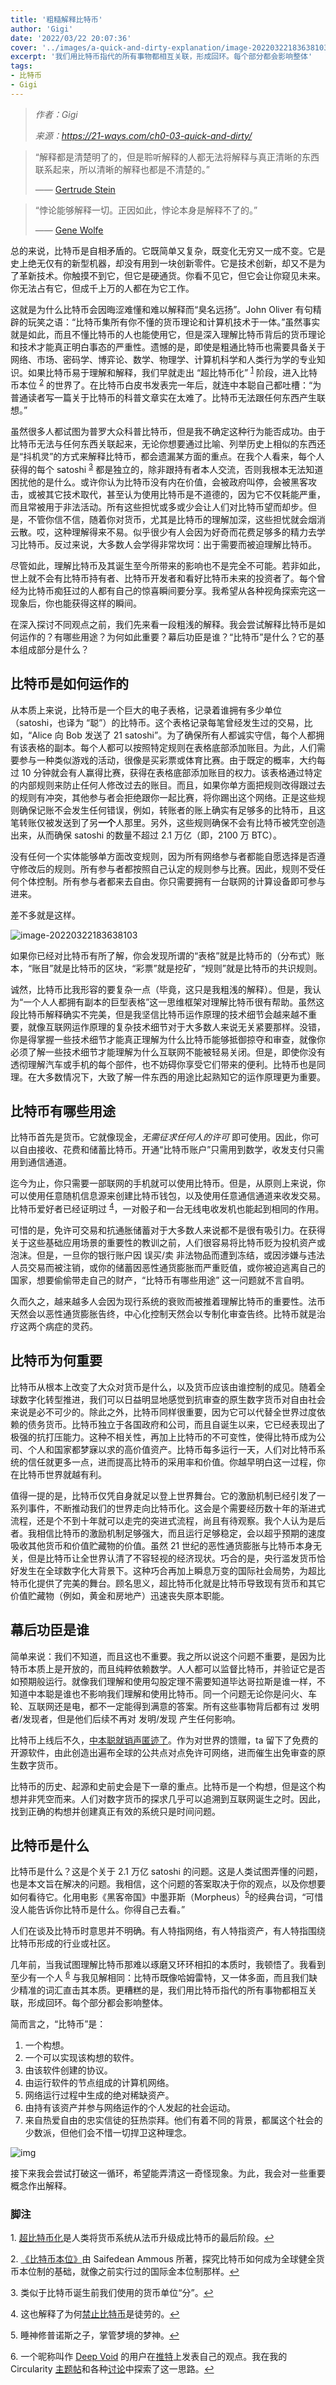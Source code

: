 ```yaml
---
title: '粗糙解释比特币'
author: 'Gigi'
date: '2022/03/22 20:07:36'
cover: '../images/a-quick-and-dirty-explanation/image-20220322183638103.png'
excerpt: '我们用比特币指代的所有事物都相互关联，形成回环。每个部分都会影响整体'
tags:
- 比特币
- Gigi
---
```



> *作者：Gigi*
> 
> *来源：<https://21-ways.com/ch0-03-quick-and-dirty/>*



> “解释都是清楚明了的，但是聆听解释的人都无法将解释与真正清晰的东西联系起来，所以清晰的解释也都是不清楚的。”
>
> —— [Gertrude Stein](https://en.wikiquote.org/wiki/Gertrude_Stein)

> “悖论能够解释一切。正因如此，悖论本身是解释不了的。”
>
> —— [Gene Wolfe](https://en.wikiquote.org/wiki/Gene_Wolfe)

总的来说，比特币是自相矛盾的。它既简单又复杂，既变化无穷又一成不变。它是史上绝无仅有的新型机器，却没有用到一块创新零件。它是技术创新，却又不是为了革新技术。你触摸不到它，但它是硬通货。你看不见它，但它会让你窥见未来。你无法占有它，但成千上万的人都在为它工作。

这就是为什么比特币会因晦涩难懂和难以解释而“臭名远扬”。John Oliver 有句精辟的玩笑之语：“比特币集所有你不懂的货币理论和计算机技术于一体。”虽然事实就是如此，而且不懂比特币的人也能使用它，但是深入理解比特币背后的货币理论和技术才能真正明白事态的严重性。遗憾的是，即使是粗通比特币也需要具备关于网络、市场、密码学、博弈论、数学、物理学、计算机科学和人类行为学的专业知识。如果比特币易于理解和解释，我们早就走出 “超比特币化” <sup><a href="#note1" id="jump-1">1</a></sup> 阶段，进入比特币本位 <sup><a href="#note2" id="jump-2">2</a></sup> 的世界了。在比特币白皮书发表完一年后，就连中本聪自己都吐槽：“为普通读者写一篇关于比特币的科普文章实在太难了。比特币无法跟任何东西产生联想。”

虽然很多人都试图为普罗大众科普比特币，但是我不确定这种行为能否成功。由于比特币无法与任何东西关联起来，无论你想要通过比喻、列举历史上相似的东西还是“抖机灵”的方式来解释比特币，都会遗漏某方面的重点。在我个人看来，每个人获得的每个 satoshi <sup><a href="#note3" id="jump-3">3</a></sup> 都是独立的，除非跟持有者本人交流，否则我根本无法知道困扰他的是什么。或许你认为比特币没有内在价值，会被政府叫停，会被黑客攻击，或被其它技术取代，甚至认为使用比特币是不道德的，因为它不仅耗能严重，而且常被用于非法活动。所有这些担忧或多或少会让人们对比特币望而却步。但是，不管你信不信，随着你对货币，尤其是比特币的理解加深，这些担忧就会烟消云散。哎，这种理解得来不易。似乎很少有人会因为好奇而花费足够多的精力去学习比特币。反过来说，大多数人会学得非常坎坷：出于需要而被迫理解比特币。

尽管如此，理解比特币及其诞生至今所带来的影响也不是完全不可能。若非如此，世上就不会有比特币持有者、比特币开发者和看好比特币未来的投资者了。每个曾经为比特币痴狂过的人都有自己的惊喜瞬间要分享。我希望从各种视角探索完这一现象后，你也能获得这样的瞬间。

在深入探讨不同观点之前，我们先来看一段粗浅的解释。我会尝试解释比特币是如何运作的？有哪些用途？为何如此重要？幕后功臣是谁？“比特币”是什么？它的基本组成部分是什么？

## 比特币是如何运作的

从本质上来说，比特币是一个巨大的电子表格，记录着谁拥有多少单位（satoshi，也译为 “聪”）的比特币。这个表格记录每笔曾经发生过的交易，比如，“Alice 向 Bob 发送了 21 satoshi”。为了确保所有人都诚实守信，每个人都拥有该表格的副本。每个人都可以按照特定规则在表格底部添加账目。为此，人们需要参与一种类似游戏的活动，很像是买彩票或体育比赛。由于既定的概率，大约每过 10 分钟就会有人赢得比赛，获得在表格底部添加账目的权力。该表格通过特定的内部规则来防止任何人修改过去的账目。而且，如果你单方面把规则改得跟过去的规则有冲突，其他参与者会拒绝跟你一起比赛，将你踢出这个网络。正是这些规则确保记账不会发生任何错误，例如，转账者的账上确实有足够多的比特币，且这笔转账仅被发送到了另**一个**人那里。另外，这些规则确保不会有比特币被凭空创造出来，从而确保 satoshi 的数量不超过 2.1 万亿（即，2100 万 BTC）。

没有任何一个实体能够单方面改变规则，因为所有网络参与者都能自愿选择是否遵守修改后的规则。所有参与者都按照自己认定的规则参与比赛。因此，规则不受任何个体控制。所有参与者都来去自由。你只需要拥有一台联网的计算设备即可参与进来。

差不多就是这样。

![image-20220322183638103](../images/a-quick-and-dirty-explanation/image-20220322183638103.png)

如果你已经对比特币有所了解，你会发现所谓的“表格”就是比特币的（分布式）账本，“账目”就是比特币的区块，“彩票”就是挖矿，“规则”就是比特币的共识规则。

诚然，比特币比我形容的要复杂一点（毕竟，这只是我粗浅的解释）。但是，我认为“一个人人都拥有副本的巨型表格”这一思维框架对理解比特币很有帮助。虽然这段比特币解释确实不完美，但是我坚信比特币运作原理的技术细节会越来越不重要，就像互联网运作原理的复杂技术细节对于大多数人来说无关紧要那样。没错，你是得掌握一些技术细节才能真正理解为什么比特币能够抵御掠夺和审查，就像你必须了解一些技术细节才能理解为什么互联网不能被轻易关闭。但是，即使你没有透彻理解汽车或手机的每个部件，也不妨碍你享受它们带来的便利。比特币也是同理。在大多数情况下，大致了解一件东西的用途比起熟知它的运作原理更为重要。

## 比特币有哪些用途

比特币首先是货币。它就像现金，*无需征求任何人的许可* 即可使用。因此，你可以自由接收、花费和储蓄比特币。开通“比特币账户”只需用到数学，收发支付只需用到通信通道。

迄今为止，你只需要一部联网的手机就可以使用比特币。但是，从原则上来说，你可以使用任意随机信息源来创建比特币钱包，以及使用任意通信通道来收发交易。比特币爱好者已经证明过 <sup><a href="#note4" id="jump-4">4</a></sup>，一对骰子和一台无线电收发机也能起到相同的作用。

可惜的是，免许可交易和抗通胀储蓄对于大多数人来说都不是很有吸引力。在获得关于这些基础应用场景的重要性的教训之前，人们很容易将比特币贬为投机资产或泡沫。但是，一旦你的银行账户因 误买/卖 非法物品而遭到冻结，或因涉嫌与违法人员交易而被注销，或你的储蓄因恶性通货膨胀而严重贬值，或你被迫逃离自己的国家，想要偷偷带走自己的财产，“比特币有哪些用途” 这一问题就不言自明。

久而久之，越来越多人会因为现行系统的衰败而被推着理解比特币的重要性。法币天然会以恶性通货膨胀告终，中心化控制天然会以专制化审查告终。比特币就是治疗这两个病症的灵药。

## 比特币为何重要

比特币从根本上改变了大众对货币是什么，以及货币应该由谁控制的成见。随着全球数字化转型推进，我们可以日益明显地感觉到抗审查的原生数字货币对自由社会来说是必不可少的。除此之外，比特币同样很重要，因为它可以代替全世界过度依赖的债务货币。比特币独立于各国政府和公司，而且自诞生以来，它已经表现出了极强的抗打压能力。这种不相关性，再加上比特币的不可变性，使得比特币成为公司、个人和国家都梦寐以求的高价值资产。比特币每多运行一天，人们对比特币系统的信任就更多一点，进而提高比特币的采用率和价值。你越早明白这一过程，你在比特币世界就越有利。

值得一提的是，比特币仅凭自身就足以登上世界舞台。它的激励机制已经引发了一系列事件，不断推动我们的世界走向比特币化。这会是个需要经历数十年的渐进式流程，还是个不到十年就可以走完的突进式流程，尚且有待观察。我个人认为是后者。我相信比特币的激励机制足够强大，而且运行足够稳定，会以超乎预期的速度吸收其他货币和价值贮藏物的价值。虽然 21 世纪的恶性通货膨胀与比特币本身无关，但是比特币让全世界认清了不容轻视的经济现状。巧合的是，央行滥发货币恰好发生在全球数字化大背景下。这种巧合再加上瞬息万变的国际社会局势，为超比特币化提供了完美的舞台。顾名思义，超比特币化就是比特币导致现有货币和其它价值贮藏物（例如，黄金和房地产）迅速丧失原本职能。

## 幕后功臣是谁

简单来说：我们不知道，而且这也不重要。我之所以说这个问题不重要，是因为比特币本质上是开放的，而且纯粹依赖数学。人人都可以监督比特币，并验证它是否如预期般运行。就像我们理解和使用勾股定理不需要知道毕达哥拉斯是谁一样，不知道中本聪是谁也不影响我们理解和使用比特币。同一个问题无论你是问火、车轮、互联网还是电，都不一定能得到满意的答案。所有这些事物背后都有过 发明者/发现者，但是他们后续不再对 发明/发现 产生任何影响。

比特币上线后不久，[中本聪就销声匿迹了](https://21lessons.com/5)。作为对世界的馈赠，ta 留下了免费的开源软件，由此创造出遍布全球的公共点对点免许可网络，进而催生出免审查的原生数字货币。

比特币的历史、起源和史前史会是下一章的重点。比特币是一个构想，但是这个构想并非凭空而来。人们对数字货币的探求几乎可以追溯到互联网诞生之时。因此，找到正确的构想并创建真正有效的系统只是时间问题。

## 比特币是什么

比特币是什么？这是个关于 2.1 万亿 satoshi 的问题。这是人类试图弄懂的问题，也是本文旨在解决的问题。我相信，这个问题的答案取决于你的观点，以及你想要如何看待它。化用电影《黑客帝国》中墨菲斯（Morpheus）<sup><a href="#note5" id="jump-5">5</a></sup>的经典台词，“可惜没人能告诉你比特币是什么。你得自己去看。”

人们在谈及比特币时意思并不明确。有人特指网络，有人特指资产，有人特指围绕比特币形成的行业或社区。

几年前，当我试图理解比特币那难以琢磨又环环相扣的本质时，我顿悟了。我看到至少有一个人 <sup><a href="#note6" id="jump-6">6</a></sup> 与我见解相同：比特币既像哈姆雷特，又一体多面，而且我们缺少精准的词汇直击其本质。更糟糕的是，我们用比特币指代的所有事物都相互关联，形成回环。每个部分都会影响整体。

简而言之，“比特币”是：

1. 一个构想。
2. 一个可以实现该构想的软件。
3. 由该软件创建的协议。
4. 由运行软件的节点组成的计算机网络。
5. 网络运行过程中生成的绝对稀缺资产。
6. 由持有该资产并参与网络运作的个人发起的社会运动。
7. 来自热爱自由的忠实信徒的狂热崇拜。他们有着不同的背景，都属这个社会的少数派，但他们会不惜一切捍卫这种理念。

![img](../images/a-quick-and-dirty-explanation/ularity.png)

接下来我会尝试打破这一循环，希望能弄清这一奇怪现象。为此，我会对一些重要概念作出解释。

### 脚注

1.<a id="note1"> </a>[超比特币化](https://21-ways.com/terminology#hyperbitcoinization)是人类将货币系统从法币升级成比特币的最后阶段。<a href="#jump-1">↩</a>

2.<a id="note2"> </a>[《比特币本位》](https://amzn.to/2TLl5RP)由 Saifedean Ammous 所著，探究比特币如何成为全球健全货币本位制的基础，就像之前实行过的国际金本位制那样。<a href="#jump-2">↩</a>

3.<a id="note3"> </a>类似于比特币诞生前我们使用的货币单位“分”。<a href="#jump-3">↩</a>

4.<a id="note4"> </a>这也解释了为何[禁止比特币](https://dergigi.com/law)是徒劳的。<a href="#jump-4">↩</a>

5.<a id="note5"> </a>睡神修普诺斯之子，掌管梦境的梦神。<a href="#jump-5">↩</a>

6.<a id="note6"> </a>一个昵称叫作 [Deep Void](https://twitter.com/deepvoid1981) 的用户在[推特](https://archive.is/1KLeC)上发表自己的观点。我在我的 Circularity [主题帖](https://archive.is/bzVcQ)和各种[讨论](https://dergigi.com/media)中探索了这一思路。<a href="#jump-6">↩</a>